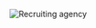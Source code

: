 ![Recruiting agency](https://github.com/aubin560/recruiting_agency_project/blob/main/Recruiting_Agency_Project%20(1).png)
